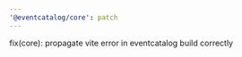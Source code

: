 ```yaml
---
'@eventcatalog/core': patch
---
```


fix(core): propagate vite error in eventcatalog build correctly
